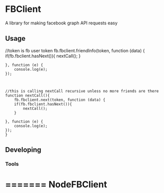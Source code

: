 # FBClient
A library for making facebook graph API requests easy


## Usage
//token is fb user token
    fb.fbclient.friendInfo(token, function (data) {
        if(fb.fbclient.hasNext()){
            nextCall();
        }

    }, function (e) {
        console.log(e);
    });



    //this is calling nextCall recursive unless no more friends are there
    function nextCall(){
        fb.fbclient.next(token, function (data) {
        if(fb.fbclient.hasNext()){
		    nextCall();
        }

    }, function (e) {
	    console.log(e);
    });
    }


## Developing



### Tools
=======
NodeFBClient
============